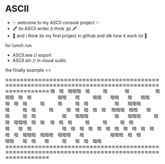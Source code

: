 # ASCII

- ✨ welcome to my ASCII console project ✨
- 🖍 its ASCII writer (i think ;p) 🖍
- 🌱 and i think its my first project in github and idk how it work lol 🌱


for lunch run
   - ASCII.exe     // export
   - ASCII.sln     // in visual sudio




the finally example >>

≋≋≋≋≋≋≋≋≋≋≋≋≋≋≋≋≋≋≋≋≋≋≋≋≋≋≋≋≋≋≋≋≋≋≋≋≋≋≋≋≋≋≋≋≋≋≋≋≋≋≋≋≋≋≋≋≋≋≋≋≋≋≋≋≋≋≋≋≋≋≋≋≋≋≋≋≋≋≋≋≋≋≋≋≋≋≋≋≋≋≋≋≋≋≋≋
暗　暗　暗暗暗　暗　　　暗　　　　暗　　　　　　暗暗暗　暗　暗　　　　　　暗暗　　暗　　　暗暗　　暗暗　　暗　　暗暗　　
暗　暗　暗　　　暗　　　暗　　　暗　暗　　　　　　暗　　暗暗暗　　　　　暗　　　暗　暗　　　暗　　　暗　暗　暗　暗　暗　
暗暗暗　暗暗　　暗　　　暗　　　暗　暗　　　　　　暗　　暗暗暗　　　　　　暗　　暗暗暗　　　暗　　　暗　暗暗暗　暗　暗　
暗　暗　暗　　　暗　　　暗　　　暗　暗　　　　　　暗　　暗　暗　　　　　　　暗　暗　暗　暗　暗　暗　暗　暗　暗　暗　暗　
暗　暗　暗暗暗　暗暗暗　暗暗暗　　暗　　　　　　暗暗暗　暗　暗　　　　　暗暗　　暗　暗　　暗　　　暗　　暗　暗　暗暗　　
≋≋≋≋≋≋≋≋≋≋≋≋≋≋≋≋≋≋≋≋≋≋≋≋≋≋≋≋≋≋≋≋≋≋≋≋≋≋≋≋≋≋≋≋≋≋≋≋≋≋≋≋≋≋≋≋≋≋≋≋≋≋≋≋≋≋≋≋≋≋≋≋≋≋≋≋≋≋≋≋≋≋≋≋≋≋≋≋≋≋≋≋≋≋≋≋
